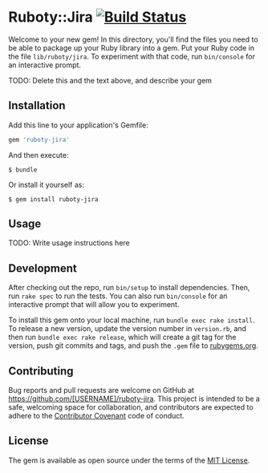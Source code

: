 # Ruboty::Jira [![Build Status](https://travis-ci.org/rike422/ruboty-jira.svg?branch=master)](https://travis-ci.org/rike422/ruboty-jira)

Welcome to your new gem! In this directory, you'll find the files you need to be able to package up your Ruby library into a gem. Put your Ruby code in the file `lib/ruboty/jira`. To experiment with that code, run `bin/console` for an interactive prompt.

TODO: Delete this and the text above, and describe your gem

## Installation

Add this line to your application's Gemfile:

```ruby
gem 'ruboty-jira'
```

And then execute:

    $ bundle

Or install it yourself as:

    $ gem install ruboty-jira

## Usage

TODO: Write usage instructions here

## Development

After checking out the repo, run `bin/setup` to install dependencies. Then, run `rake spec` to run the tests. You can also run `bin/console` for an interactive prompt that will allow you to experiment.

To install this gem onto your local machine, run `bundle exec rake install`. To release a new version, update the version number in `version.rb`, and then run `bundle exec rake release`, which will create a git tag for the version, push git commits and tags, and push the `.gem` file to [rubygems.org](https://rubygems.org).

## Contributing

Bug reports and pull requests are welcome on GitHub at https://github.com/[USERNAME]/ruboty-jira. This project is intended to be a safe, welcoming space for collaboration, and contributors are expected to adhere to the [Contributor Covenant](http://contributor-covenant.org) code of conduct.


## License

The gem is available as open source under the terms of the [MIT License](http://opensource.org/licenses/MIT).

